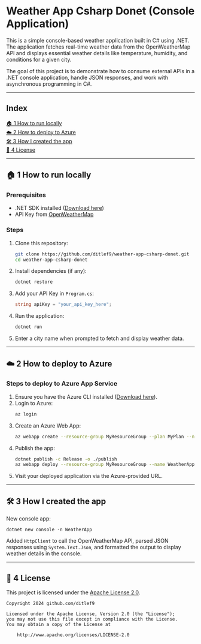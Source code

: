 # Weather App Csharp Donet (Console Application) 

This is a simple console-based weather application built in C# using .NET. The application fetches real-time weather data from the OpenWeatherMap API and displays essential weather details like temperature, humidity, and conditions for a given city.

The goal of this project is to demonstrate how to consume external APIs in a .NET console application, handle JSON responses, and work with asynchronous programming in C#.

---

## Index

[🏠 1 How to run locally](#1-how-to-run-locally)<br>
[☁️ 2 How to deploy to Azure](#2-how-to-deploy-to-azure)<br>
[🛠️ 3 How I created the app](#3-how-i-created-the-app)<br>
[📜 4 License](#4-license)<br>

---

## 🏠 1 How to run locally

### Prerequisites
- .NET SDK installed ([Download here](https://dotnet.microsoft.com/download))
- API Key from [OpenWeatherMap](https://openweathermap.org/api)

### Steps
1. Clone this repository:
   ```bash
   git clone https://github.com/ditlef9/weather-app-csharp-donet.git
   cd weather-app-csharp-donet
   ```
2. Install dependencies (if any):
   ```bash
   dotnet restore
   ```
3. Add your API Key in `Program.cs`:
   ```csharp
   string apiKey = "your_api_key_here";
   ```
4. Run the application:
   ```bash
   dotnet run
   ```
5. Enter a city name when prompted to fetch and display weather data.

---

## ☁️ 2 How to deploy to Azure

### Steps to deploy to Azure App Service
1. Ensure you have the Azure CLI installed ([Download here](https://learn.microsoft.com/en-us/cli/azure/install-azure-cli)).
2. Login to Azure:
   ```bash
   az login
   ```
3. Create an Azure Web App:
   ```bash
   az webapp create --resource-group MyResourceGroup --plan MyPlan --name WeatherAppCSharp --runtime "DOTNETCORE:7.0"
   ```
4. Publish the app:
   ```bash
   dotnet publish -c Release -o ./publish
   az webapp deploy --resource-group MyResourceGroup --name WeatherAppCSharp --src-path ./publish
   ```
5. Visit your deployed application via the Azure-provided URL.

---

## 🛠️ 3 How I created the app

New console app:
```
dotnet new console -n WeatherApp
```

Added `HttpClient` to call the OpenWeatherMap API, parsed JSON responses using `System.Text.Json`, and formatted the output to display weather details in the console.

---

## 📜 4 License

This project is licensed under the
[Apache License 2.0](https://www.apache.org/licenses/LICENSE-2.0).

```
Copyright 2024 github.com/ditlef9

Licensed under the Apache License, Version 2.0 (the "License");
you may not use this file except in compliance with the License.
You may obtain a copy of the License at

    http://www.apache.org/licenses/LICENSE-2.0
```